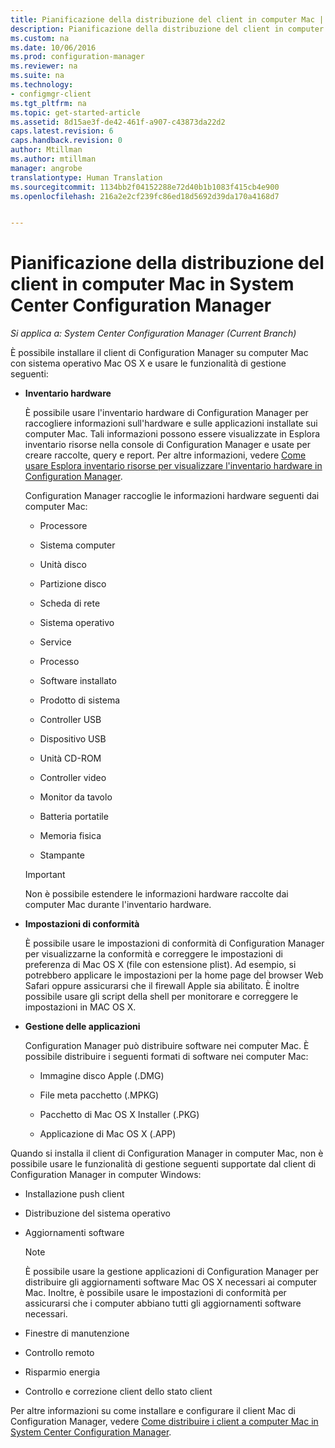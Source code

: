 ```yaml
---
title: Pianificazione della distribuzione del client in computer Mac | System Center Configuration Manager
description: Pianificazione della distribuzione del client in computer Mac in System Center Configuration Manager.
ms.custom: na
ms.date: 10/06/2016
ms.prod: configuration-manager
ms.reviewer: na
ms.suite: na
ms.technology:
- configmgr-client
ms.tgt_pltfrm: na
ms.topic: get-started-article
ms.assetid: 8d15ae3f-de42-461f-a907-c43873da22d2
caps.latest.revision: 6
caps.handback.revision: 0
author: Mtillman
ms.author: mtillman
manager: angrobe
translationtype: Human Translation
ms.sourcegitcommit: 1134bb2f04152288e72d40b1b1083f415cb4e900
ms.openlocfilehash: 216a2e2cf239fc86ed18d5692d39da170a4168d7


---
```

# <a name="planning-for-client-deployment-to-mac-computers-in-system-center-configuration-manager"></a>Pianificazione della distribuzione del client in computer Mac in System Center Configuration Manager

*Si applica a: System Center Configuration Manager (Current Branch)*

È possibile installare il client di Configuration Manager su computer Mac con sistema operativo Mac OS X e usare le funzionalità di gestione seguenti:  

-   **Inventario hardware**  

     È possibile usare l'inventario hardware di Configuration Manager per raccogliere informazioni sull'hardware e sulle applicazioni installate sui computer Mac. Tali informazioni possono essere visualizzate in Esplora inventario risorse nella console di Configuration Manager e usate per creare raccolte, query e report. Per altre informazioni, vedere [Come usare Esplora inventario risorse per visualizzare l'inventario hardware in Configuration Manager](../../../../core/clients/manage/inventory/use-resource-explorer-to-view-hardware-inventory.md).  

     Configuration Manager raccoglie le informazioni hardware seguenti dai computer Mac:  

    -   Processore  

    -   Sistema computer  

    -   Unità disco  

    -   Partizione disco  

    -   Scheda di rete  

    -   Sistema operativo  

    -   Service  

    -   Processo  

    -   Software installato  

    -   Prodotto di sistema  

    -   Controller USB  

    -   Dispositivo USB  

    -   Unità CD-ROM  

    -   Controller video  

    -   Monitor da tavolo  

    -   Batteria portatile  

    -   Memoria fisica  

    -   Stampante  

    > [!IMPORTANT]  
    >  Non è possibile estendere le informazioni hardware raccolte dai computer Mac durante l'inventario hardware.  

-   **Impostazioni di conformità**  

     È possibile usare le impostazioni di conformità di Configuration Manager per visualizzarne la conformità e correggere le impostazioni di preferenza di Mac OS X (file con estensione plist). Ad esempio, si potrebbero applicare le impostazioni per la home page del browser Web Safari oppure assicurarsi che il firewall Apple sia abilitato. È inoltre possibile usare gli script della shell per monitorare e correggere le impostazioni in MAC OS X.  

-   **Gestione delle applicazioni**  

     Configuration Manager può distribuire software nei computer Mac. È possibile distribuire i seguenti formati di software nei computer Mac:  

    -   Immagine disco Apple (.DMG)  

    -   File meta pacchetto (.MPKG)  

    -   Pacchetto di Mac OS X Installer (.PKG)  

    -   Applicazione di Mac OS X (.APP)  

 Quando si installa il client di Configuration Manager in computer Mac, non è possibile usare le funzionalità di gestione seguenti supportate dal client di Configuration Manager in computer Windows:  

-   Installazione push client  

-   Distribuzione del sistema operativo  

-   Aggiornamenti software  

    > [!NOTE]  
    >  È possibile usare la gestione applicazioni di Configuration Manager per distribuire gli aggiornamenti software Mac OS X necessari ai computer Mac. Inoltre, è possibile usare le impostazioni di conformità per assicurarsi che i computer abbiano tutti gli aggiornamenti software necessari.  

-   Finestre di manutenzione  

-   Controllo remoto  

-   Risparmio energia  

-   Controllo e correzione client dello stato client  

 Per altre informazioni su come installare e configurare il client Mac di Configuration Manager, vedere [Come distribuire i client a computer Mac in System Center Configuration Manager](../../../../core/clients/deploy/deploy-clients-to-macs.md).



<!--HONumber=Nov16_HO1-->


